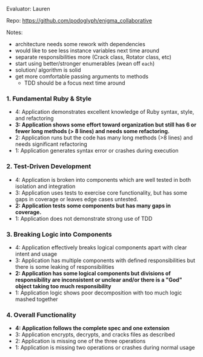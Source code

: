 Evaluator: Lauren

Repo: https://github.com/podoglyph/enigma_collaborative

Notes:

* architecture needs some rework with dependencies
* would like to see less instance variables next time around
* separate responsibilities more (Crack class, Rotator class, etc)
* start using better/stronger enumerables (wean off `each`)
* solution/ algorithm is solid
* get more comfortable passing arguments to methods
  * TDD should be a focus next time around

### 1. Fundamental Ruby & Style

* 4:  Application demonstrates excellent knowledge of Ruby syntax, style, and refactoring
* **3:  Application shows some effort toward organization but still has 6 or fewer long methods (> 8 lines) and needs some refactoring.**
* 2:  Application runs but the code has many long methods (>8 lines) and needs significant refactoring
* 1:  Application generates syntax error or crashes during execution

### 2. Test-Driven Development

* 4: Application is broken into components which are well tested in both isolation and integration
* 3: Application uses tests to exercise core functionality, but has some gaps in coverage or leaves edge cases untested.
* **2: Application tests some components but has many gaps in coverage.**
* 1: Application does not demonstrate strong use of TDD

### 3. Breaking Logic into Components

* 4: Application effectively breaks logical components apart with clear intent and usage
* 3: Application has multiple components with defined responsibilities but there is some leaking of responsibilities
* **2: Application has some logical components but divisions of responsibility are inconsistent or unclear and/or there is a "God" object taking too much responsibility**
* 1: Application logic shows poor decomposition with too much logic mashed together

### 4. Overall Functionality

* **4: Application follows the complete spec and one extension**
* 3: Application encrypts, decrypts, and cracks files as described
* 2: Application is missing one of the three operations
* 1: Application is missing two operations or crashes during normal usage

